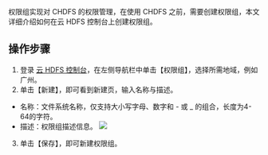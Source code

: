 权限组实现对 CHDFS 的权限管理，在使用 CHDFS 之前，需要创建权限组，本文详细介绍如何在云 HDFS 控制台上创建权限组。
## 操作步骤

1. 登录 [云 HDFS 控制台]()，在左侧导航栏中单击【权限组】，选择所需地域，例如广州。
2. 单击【新建】，即可看到新建页，输入名称与描述。
 - 名称：文件系统名称，仅支持大小写字母、数字和 - 或 _ 的组合，长度为4-64的字符。
 - 描述：权限组描述信息。
![](https://main.qcloudimg.com/raw/cd9fcdee76160700fc2a12a722570848.png)
3. 单击【保存】，即可新建权限组。
